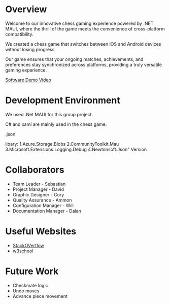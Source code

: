 # Overview


Welcome to our innovative chess gaming experience powered by .NET MAUI, where the thrill of the game meets the convenience of cross-platform compatibility.

We created a chess game that switches between iOS and Android devices without losing progress. 

Our game ensures that your ongoing matches, achievements, and preferences stay synchronized across platforms, providing a truly versatile gaming experience.

[Software Demo Video](http://youtube.link.goes.here)

# Development Environment

We used .Net MAUI for this group project.

C# and xaml are mainly used in the chess game.

.json

libary: 
1.Azure.Storage.Blobs
2.CommunityToolkit.Mau
3.Microsoft.Extensions.Logging.Debug
4.Newtonsoft.Json" Version


# Collaborators

* Team Leader - Sebastian
* Project Manager - David
* Graphic Designer - Cory
* Quality Assurance - Ammon
* Configuration Manager - Will
* Documentation Manager - Dalan
  
# Useful Websites

* [StackOVerflow](https://stackoverflow.com/)
* [w3school](https://www.w3schools.com/cs/index.php)

# Future Work

* Checkmate logic
* Undo moves
* Advance piece movement
